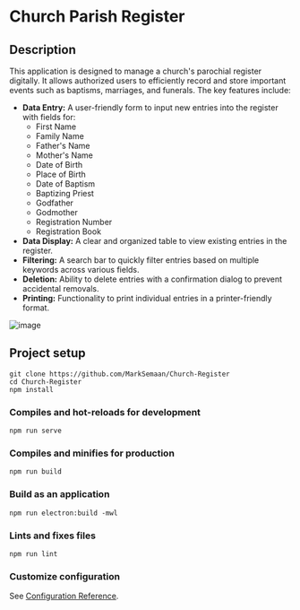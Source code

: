 # Church Parish Register
## Description

This application is designed to manage a church's parochial register digitally. It allows authorized users to efficiently record and store important events such as baptisms, marriages, and funerals. The key features include:

*   **Data Entry:** A user-friendly form to input new entries into the register with fields for:
    *   First Name
    *   Family Name
    *   Father's Name
    *   Mother's Name
    *   Date of Birth
    *   Place of Birth
    *   Date of Baptism
    *   Baptizing Priest
    *   Godfather
    *   Godmother
    *   Registration Number
    *   Registration Book
*   **Data Display:** A clear and organized table to view existing entries in the register.
*   **Filtering:** A search bar to quickly filter entries based on multiple keywords across various fields.
*   **Deletion:** Ability to delete entries with a confirmation dialog to prevent accidental removals.
*   **Printing:** Functionality to print individual entries in a printer-friendly format.

![image](https://github.com/user-attachments/assets/dd934bff-fde6-4770-aa34-2d4eebe0c925)


## Project setup
```
git clone https://github.com/MarkSemaan/Church-Register
cd Church-Register
npm install
```

### Compiles and hot-reloads for development
```
npm run serve
```

### Compiles and minifies for production
```
npm run build
```

### Build as an application 
```
npm run electron:build -mwl
```

### Lints and fixes files
```
npm run lint
```

### Customize configuration
See [Configuration Reference](https://cli.vuejs.org/config/).
